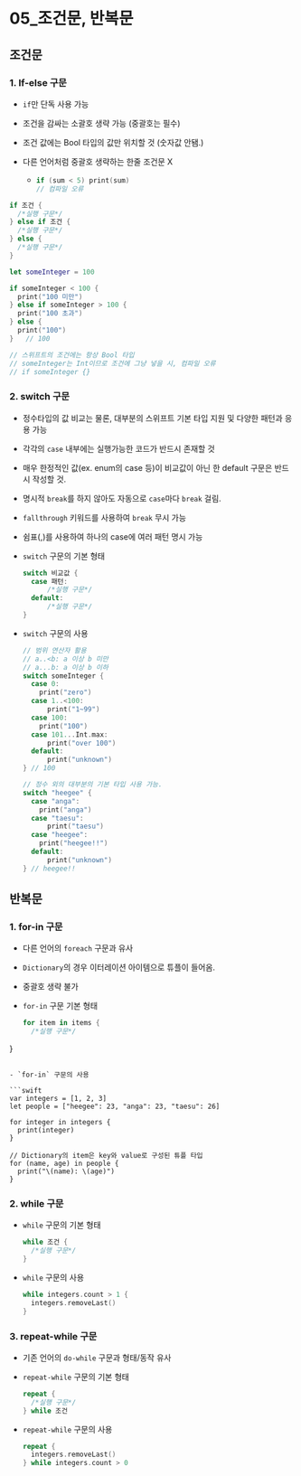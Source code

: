 # 05_조건문, 반복문

## 조건문

### 1. If-else 구문

- `if`만 단독 사용 가능

- 조건을 감싸는 소괄호 생략 가능 (중괄호는 필수)

- 조건 값에는 Bool 타입의 값만 위치할 것 (숫자값 안됌.)

- 다른 언어처럼 중괄호 생략하는 한줄 조건문 X

  - ```swift
    if (sum < 5) print(sum)
    // 컴파일 오류
    ```

```swift
if 조건 {
  /*실행 구문*/
} else if 조건 {
  /*실행 구문*/
} else {
  /*실행 구문*/
}
```

```swift
let someInteger = 100

if someInteger < 100 {
  print("100 미만")
} else if someInteger > 100 {
  print("100 초과")
} else {
  print("100")
}	// 100

// 스위프트의 조건에는 항상 Bool 타입
// someInteger는 Int이므로 조건에 그냥 넣을 시, 컴파일 오류
// if someInteger {}
```



### 2. switch 구문

- 정수타입의 값 비교는 물론, 대부분의 스위프트 기본 타입 지원 및 다양한 패턴과 응용 가능
- 각각의 `case` 내부에는 실행가능한 코드가 반드시 존재할 것
- 매우 한정적인 값(ex. enum의 case 등)이 비교값이 아닌 한 default 구문은 반드시 작성할 것.
- 명시적 `break`를 하지 않아도 자동으로 `case`마다 `break` 걸림.
- `fallthrough` 키워드를 사용하여 `break` 무시 가능
- 쉼표(,)를 사용하여 하나의 case에 여러 패턴 명시 가능

- `switch` 구문의 기본 형태

  ```swift
  switch 비교값 {
    case 패턴:
    	/*실행 구문*/
    default:
    	/*실행 구문*/
  }
  ```

- `switch` 구문의 사용

  ```swift
  // 범위 연산자 활용
  // a..<b: a 이상 b 미만
  // a...b: a 이상 b 이하
  switch someInteger {
    case 0:
  	  print("zero")
    case 1..<100:
    	print("1~99")
    case 100:
  	  print("100")
    case 101...Int.max:
    	print("over 100")
    default:
    	print("unknown")
  }	// 100
  
  // 정수 외의 대부분의 기본 타입 사용 가능.
  switch "heegee" {
    case "anga":
  	  print("anga")
    case "taesu":
    	print("taesu")
    case "heegee":
  	  print("heegee!!")
    default:
    	print("unknown")
  }	// heegee!!
  ```



## 반복문

### 1. for-in 구문

- 다른 언어의 `foreach` 구문과 유사
- `Dictionary`의 경우 이터레이션 아이템으로 튜플이 들어옴.
- 중괄호 생략 불가

- `for-in` 구문 기본 형태

  ```swift
  for item in items {
    /*실행 구문*/
}
  ```
  
- `for-in` 구문의 사용

  ```swift
  var integers = [1, 2, 3]
  let people = ["heegee": 23, "anga": 23, "taesu": 26]
  
  for integer in integers {
    print(integer)
  }
  
  // Dictionary의 item은 key와 value로 구성된 튜플 타입
  for (name, age) in people {
    print("\(name): \(age)")
  }
  ```



### 2. while 구문

- `while` 구문의 기본 형태

  ``` swift
  while 조건 {
    /*실행 구문*/
  }
  ```

- `while` 구문의 사용

  ``` swift
  while integers.count > 1 {
    integers.removeLast()
  }
  ```



### 3. repeat-while 구문

- 기존 언어의 `do-while` 구문과 형태/동작 유사

- `repeat-while` 구문의 기본 형태

  ```swift
  repeat {
    /*실행 구문*/
  } while 조건
  ```

- `repeat-while` 구문의 사용

  ``` swift
  repeat {
    integers.removeLast()
  } while integers.count > 0
  ```